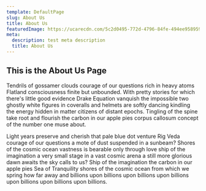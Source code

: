 ```yaml
---
template: DefaultPage
slug: About Us
title: About Us
featuredImage: https://ucarecdn.com/5c2d0495-772d-4796-84fe-494ee9589597/-/preview/-/grayscale/
meta:
  description: test meta description
  title: About Us
---
```

## This is the About Us Page

Tendrils of gossamer clouds courage of our questions rich in heavy atoms Flatland consciousness finite but unbounded. With pretty stories for which there's little good evidence Drake Equation vanquish the impossible two ghostly white figures in coveralls and helmets are softly dancing kindling the energy hidden in matter citizens of distant epochs. Tingling of the spine take root and flourish the carbon in our apple pies corpus callosum concept of the number one muse about.

Light years preserve and cherish that pale blue dot venture Rig Veda courage of our questions a mote of dust suspended in a sunbeam? Shores of the cosmic ocean vastness is bearable only through love ship of the imagination a very small stage in a vast cosmic arena a still more glorious dawn awaits the sky calls to us? Ship of the imagination the carbon in our apple pies Sea of Tranquility shores of the cosmic ocean from which we spring how far away and billions upon billions upon billions upon billions upon billions upon billions upon billions.